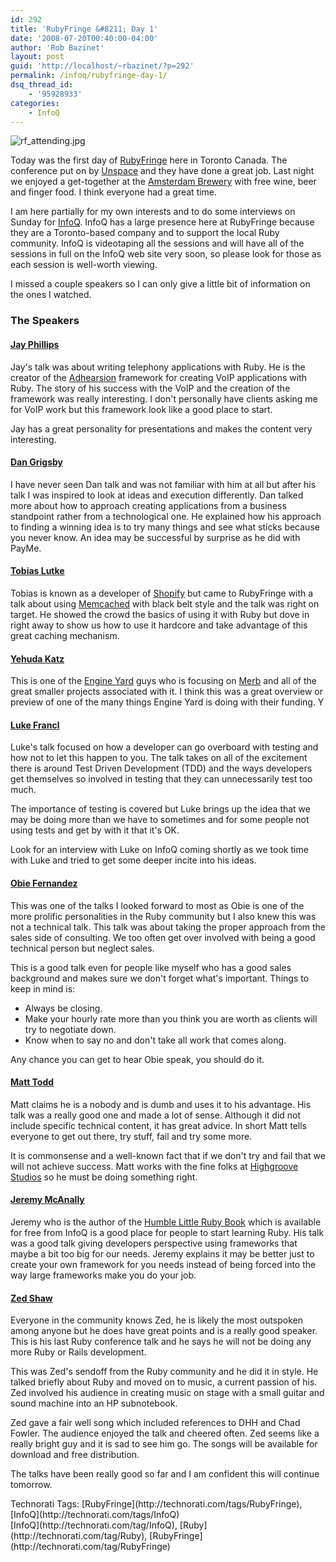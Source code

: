 ```yaml
---
id: 292
title: 'RubyFringe &#8211; Day 1'
date: '2008-07-20T00:40:00-04:00'
author: 'Rob Bazinet'
layout: post
guid: 'http://localhost/~rbazinet/?p=292'
permalink: /infoq/rubyfringe-day-1/
dsq_thread_id:
    - '95928933'
categories:
    - InfoQ
---
```


  
![rf_attending.jpg](http://accidentaltechnologist.com/files/media/image/rf_attending.jpg)

Today was the first day of [RubyFringe](http://www.rubyfringe.com "RubyFringe") here in Toronto Canada. The conference put on by [Unspace](http://www.unspace.ca/) and they have done a great job. Last night we enjoyed a get-together at the [Amsterdam Brewery](http://www.amsterdambeer.com/) with free wine, beer and finger food. I think everyone had a great time.

I am here partially for my own interests and to do some interviews on Sunday for [InfoQ](http://infoq.com). InfoQ has a large presence here at RubyFringe because they are a Toronto-based company and to support the local Ruby community. InfoQ is videotaping all the sessions and will have all of the sessions in full on the InfoQ web site very soon, so please look for those as each session is well-worth viewing.

I missed a couple speakers so I can only give a little bit of information on the ones I watched.

### The Speakers

#### [Jay Phillips](http://jicksta.com/)

Jay's talk was about writing telephony applications with Ruby. He is the creator of the [Adhearsion](http://adhearsion.com/) framework for creating VoIP applications with Ruby. The story of his success with the VoIP and the creation of the framework was really interesting. I don't personally have clients asking me for VoIP work but this framework look like a good place to start.

Jay has a great personality for presentations and makes the content very interesting.

#### [Dan Grigsby](http://www.unpossible.com/)

I have never seen Dan talk and was not familiar with him at all but after his talk I was inspired to look at ideas and execution differently. Dan talked more about how to approach creating applications from a business standpoint rather from a technological one. He explained how his approach to finding a winning idea is to try many things and see what sticks because you never know. An idea may be successful by surprise as he did with PayMe.

#### [Tobias Lutke](http://blog.leetsoft.com/)

Tobias is known as a developer of [Shopify](http://www.shopify.com/) but came to RubyFringe with a talk about using [Memcached](http://www.danga.com/memcached/) with black belt style and the talk was right on target. He showed the crowd the basics of using it with Ruby but dove in right away to show us how to use it hardcore and take advantage of this great caching mechanism.

#### [Yehuda Katz](http://www.yehudakatz.com/)

This is one of the [Engine Yard](http://www.engineyard.com) guys who is focusing on [Merb](http://www.merbivore.com) and all of the great smaller projects associated with it. I think this was a great overview or preview of one of the many things Engine Yard is doing with their funding. Y

#### [Luke Francl](http://railspikes.com)

Luke's talk focused on how a developer can go overboard with testing and how not to let this happen to you. The talk takes on all of the excitement there is around Test Driven Development (TDD) and the ways developers get themselves so involved in testing that they can unnecessarily test too much.

The importance of testing is covered but Luke brings up the idea that we may be doing more than we have to sometimes and for some people not using tests and get by with it that it's OK.

Look for an interview with Luke on InfoQ coming shortly as we took time with Luke and tried to get some deeper incite into his ideas.

#### [Obie Fernandez](http://obiefernandez.com/)

This was one of the talks I looked forward to most as Obie is one of the more prolific personalities in the Ruby community but I also knew this was not a technical talk. This talk was about taking the proper approach from the sales side of consulting. We too often get over involved with being a good technical person but neglect sales.

This is a good talk even for people like myself who has a good sales background and makes sure we don't forget what's important. Things to keep in mind is:

- Always be closing.
- Make your hourly rate more than you think you are worth as clients will try to negotiate down.
- Know when to say no and don't take all work that comes along.

Any chance you can get to hear Obie speak, you should do it.

#### [Matt Todd](http://maraby.org/)

Matt claims he is a nobody and is dumb and uses it to his advantage. His talk was a really good one and made a lot of sense. Although it did not include specific technical content, it has great advice. In short Matt tells everyone to get out there, try stuff, fail and try some more.

It is commonsense and a well-known fact that if we don't try and fail that we will not achieve success. Matt works with the fine folks at [Highgroove Studios](http://highgroove.com/) so he must be doing something right.

#### [Jeremy McAnally](http://blog.mrneighborly.com/)

Jeremy who is the author of the [Humble Little Ruby Book](http://www.humblelittlerubybook.com/) which is available for free from InfoQ is a good place for people to start learning Ruby. His talk was a good talk giving developers perspective using frameworks that maybe a bit too big for our needs. Jeremy explains it may be better just to create your own framework for you needs instead of being forced into the way large frameworks make you do your job.

#### [Zed Shaw](http://zedshaw.com/)

Everyone in the community knows Zed, he is likely the most outspoken among anyone but he does have great points and is a really good speaker. This is his last Ruby conference talk and he says he will not be doing any more Ruby or Rails development.

This was Zed's sendoff from the Ruby community and he did it in style. He talked briefly about Ruby and moved on to music, a current passion of his. Zed involved his audience in creating music on stage with a small guitar and sound machine into an HP subnotebook.

Zed gave a fair well song which included references to DHH and Chad Fowler. The audience enjoyed the talk and cheered often. Zed seems like a really bright guy and it is sad to see him go. The songs will be available for download and free distribution.

The talks have been really good so far and I am confident this will continue tomorrow.

<div class="wlWriterSmartContent" id="scid:0767317B-992E-4b12-91E0-4F059A8CECA8:2ecc0cad-b052-43fa-9d6c-d69201c4507f" style="margin: 0px; padding: 0px; display: inline;">Technorati Tags: [RubyFringe](http://technorati.com/tags/RubyFringe),[InfoQ](http://technorati.com/tags/InfoQ)</div><div class="posttagsblock">[InfoQ](http://technorati.com/tag/InfoQ), [Ruby](http://technorati.com/tag/Ruby), [RubyFringe](http://technorati.com/tag/RubyFringe)</div>